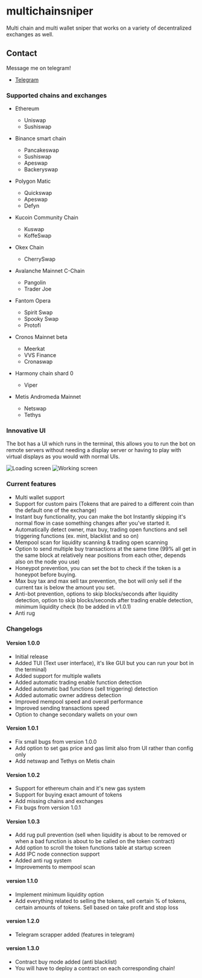 # multichainsniper
Multi chain and multi wallet sniper that works on a variety of decentralized exchanges as well.

## Contact
Message me on telegram!
- [Telegram](https://t.me/non_linear_logic)


### Supported chains and exchanges
- Ethereum
    - Uniswap
    - Sushiswap

- Binance smart chain
    - Pancakeswap
    - Sushiswap
    - Apeswap
    - Backeryswap

- Polygon Matic
    - Quickswap
    - Apeswap
    - Defyn

- Kucoin Community Chain
    - Kuswap
    - KoffeSwap

- Okex Chain
    - CherrySwap

- Avalanche Mainnet C-Chain
    - Pangolin
    - Trader Joe

- Fantom Opera
    - Spirit Swap
    - Spooky Swap
    - Protofi

- Cronos Mainnet beta
    - Meerkat
    - VVS Finance
    - Cronaswap

- Harmony chain shard 0
    - Viper

- Metis Andromeda Mainnet
    - Netswap
    - Tethys


### Innovative UI
The bot has a UI which runs in the terminal, this allows you to run the bot on remote servers without needing a display server or having to play with virtual displays as you would with normal UIs.

![Loading screen](https://i.imgur.com/Rave54x.png)
![Working screen](https://i.imgur.com/Kl8FY6u.png)

### Current features
- Multi wallet support
- Support for custom pairs (Tokens that are paired to a different coin than the default one of the exchange)
- Instant buy functionality, you can make the bot Instantly skipping it's normal flow in case something changes after you've started it.
- Automatically detect owner, max buy, trading open functions and sell triggering functions (ex. mint, blacklist and so on)
- Mempool scan for liquidity scanning & trading open scanning
- Option to send multiple buy transactions at the same time (99% all get in the same block at relatively near positions from each other, depends also on the node you use)
- Honeypot prevention, you can set the bot to check if the token is a honeypot before buying.
- Max buy tax and max sell tax prevention, the bot will only sell if the current tax is below the amount you set.
- Anti-bot prevention, options to skip blocks/seconds after liquidity detection, option to skip blocks/seconds after trading enable detection, minimum liquidity check (to be added in v1.0.1) 
- Anti rug

### Changelogs

#### Version 1.0.0
- Initial release
- Added TUI (Text user interface), it's like GUI but you can run your bot in the terminal)
- Added support for multiple wallets
- Added automatic trading enable function detection
- Added automatic bad functions (sell triggering) detection
- Added automatic owner address detection
- Improved mempool speed and overall performance
- Improved sending transactions speed
- Option to change secondary wallets on your own

#### Version 1.0.1
- Fix small bugs from version 1.0.0
- Add option to set gas price and gas limit also from UI rather than config only
- Add netswap and Tethys on Metis chain

#### Version 1.0.2
- Support for ethereum chain and it's new gas system
- Support for buying exact amount of tokens
- Add missing chains and exchanges
- Fix bugs from version 1.0.1

#### Version 1.0.3
- Add rug pull prevention (sell when liquidity is about to be removed or when a bad function is about to be called on the token contract)
- Add option to scroll the token functions table at startup screen
- Add IPC node connection support
- Added anti rug system
- Improvements to mempool scan

#### version 1.1.0
- Implement minimum liquidity option
- Add everything related to selling the tokens, sell certain % of tokens, certain amounts of tokens. Sell based on take profit and stop loss


#### version 1.2.0
- Telegram scrapper added (features in telegram)


#### version 1.3.0
- Contract buy mode added (anti blacklist)
- You will have to deploy a contract on each corresponding chain!
